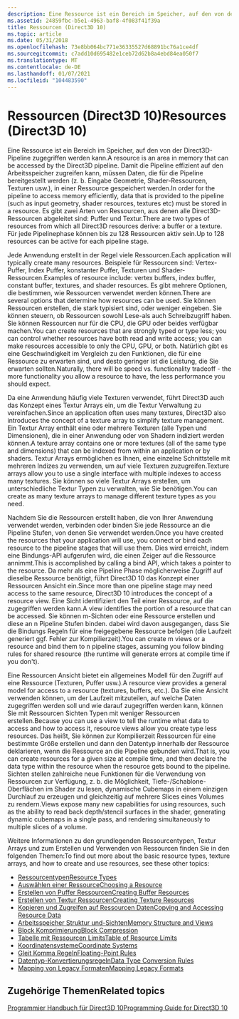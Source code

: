 ```yaml
---
description: Eine Ressource ist ein Bereich im Speicher, auf den von der Direct3D-Pipeline zugegriffen werden kann.
ms.assetid: 24859fbc-b5e1-4963-baf8-4f083f41f39a
title: Ressourcen (Direct3D 10)
ms.topic: article
ms.date: 05/31/2018
ms.openlocfilehash: 73e8bb064bc771e36335527d68891bc76a1ce4df
ms.sourcegitcommit: c7add10d695482e1ceb72d62b8a4ebd84ea050f7
ms.translationtype: MT
ms.contentlocale: de-DE
ms.lasthandoff: 01/07/2021
ms.locfileid: "104483590"
---
```

# <a name="resources-direct3d-10"></a><span data-ttu-id="e2660-103">Ressourcen (Direct3D 10)</span><span class="sxs-lookup"><span data-stu-id="e2660-103">Resources (Direct3D 10)</span></span>

<span data-ttu-id="e2660-104">Eine Ressource ist ein Bereich im Speicher, auf den von der Direct3D-Pipeline zugegriffen werden kann.</span><span class="sxs-lookup"><span data-stu-id="e2660-104">A resource is an area in memory that can be accessed by the Direct3D pipeline.</span></span> <span data-ttu-id="e2660-105">Damit die Pipeline effizient auf den Arbeitsspeicher zugreifen kann, müssen Daten, die für die Pipeline bereitgestellt werden (z. b. Eingabe Geometrie, Shader-Ressourcen, Texturen usw.), in einer Ressource gespeichert werden.</span><span class="sxs-lookup"><span data-stu-id="e2660-105">In order for the pipeline to access memory efficiently, data that is provided to the pipeline (such as input geometry, shader resources, textures etc) must be stored in a resource.</span></span> <span data-ttu-id="e2660-106">Es gibt zwei Arten von Ressourcen, aus denen alle Direct3D-Ressourcen abgeleitet sind: Puffer und Textur.</span><span class="sxs-lookup"><span data-stu-id="e2660-106">There are two types of resources from which all Direct3D resources derive: a buffer or a texture.</span></span> <span data-ttu-id="e2660-107">Für jede Pipelinephase können bis zu 128 Ressourcen aktiv sein.</span><span class="sxs-lookup"><span data-stu-id="e2660-107">Up to 128 resources can be active for each pipeline stage.</span></span>

<span data-ttu-id="e2660-108">Jede Anwendung erstellt in der Regel viele Ressourcen.</span><span class="sxs-lookup"><span data-stu-id="e2660-108">Each application will typically create many resources.</span></span> <span data-ttu-id="e2660-109">Beispiele für Ressourcen sind: Vertex-Puffer, Index Puffer, konstanter Puffer, Texturen und Shader-Ressourcen.</span><span class="sxs-lookup"><span data-stu-id="e2660-109">Examples of resource include: vertex buffers, index buffer, constant buffer, textures, and shader resources.</span></span> <span data-ttu-id="e2660-110">Es gibt mehrere Optionen, die bestimmen, wie Ressourcen verwendet werden können.</span><span class="sxs-lookup"><span data-stu-id="e2660-110">There are several options that determine how resources can be used.</span></span> <span data-ttu-id="e2660-111">Sie können Ressourcen erstellen, die stark typisiert sind, oder weniger eingeben. Sie können steuern, ob Ressourcen sowohl Lese-als auch Schreibzugriff haben. Sie können Ressourcen nur für die CPU, die GPU oder beides verfügbar machen.</span><span class="sxs-lookup"><span data-stu-id="e2660-111">You can create resources that are strongly typed or type less; you can control whether resources have both read and write access; you can make resources accessible to only the CPU, GPU, or both.</span></span> <span data-ttu-id="e2660-112">Natürlich gibt es eine Geschwindigkeit im Vergleich zu den Funktionen, die für eine Ressource zu erwarten sind, und desto geringer ist die Leistung, die Sie erwarten sollten.</span><span class="sxs-lookup"><span data-stu-id="e2660-112">Naturally, there will be speed vs. functionality tradeoff - the more functionality you allow a resource to have, the less performance you should expect.</span></span>

<span data-ttu-id="e2660-113">Da eine Anwendung häufig viele Texturen verwendet, führt Direct3D auch das Konzept eines Textur Arrays ein, um die Textur Verwaltung zu vereinfachen.</span><span class="sxs-lookup"><span data-stu-id="e2660-113">Since an application often uses many textures, Direct3D also introduces the concept of a texture array to simplify texture management.</span></span> <span data-ttu-id="e2660-114">Ein Textur Array enthält eine oder mehrere Texturen (alle Typen und Dimensionen), die in einer Anwendung oder von Shadern indiziert werden können.</span><span class="sxs-lookup"><span data-stu-id="e2660-114">A texture array contains one or more textures (all of the same type and dimensions) that can be indexed from within an application or by shaders.</span></span> <span data-ttu-id="e2660-115">Textur Arrays ermöglichen es Ihnen, eine einzelne Schnittstelle mit mehreren Indizes zu verwenden, um auf viele Texturen zuzugreifen.</span><span class="sxs-lookup"><span data-stu-id="e2660-115">Texture arrays allow you to use a single interface with multiple indexes to access many textures.</span></span> <span data-ttu-id="e2660-116">Sie können so viele Textur Arrays erstellen, um unterschiedliche Textur Typen zu verwalten, wie Sie benötigen.</span><span class="sxs-lookup"><span data-stu-id="e2660-116">You can create as many texture arrays to manage different texture types as you need.</span></span>

<span data-ttu-id="e2660-117">Nachdem Sie die Ressourcen erstellt haben, die von Ihrer Anwendung verwendet werden, verbinden oder binden Sie jede Ressource an die Pipeline Stufen, von denen Sie verwendet werden.</span><span class="sxs-lookup"><span data-stu-id="e2660-117">Once you have created the resources that your application will use, you connect or bind each resource to the pipeline stages that will use them.</span></span> <span data-ttu-id="e2660-118">Dies wird erreicht, indem eine Bindungs-API aufgerufen wird, die einen Zeiger auf die Ressource annimmt.</span><span class="sxs-lookup"><span data-stu-id="e2660-118">This is accomplished by calling a bind API, which takes a pointer to the resource.</span></span> <span data-ttu-id="e2660-119">Da mehr als eine Pipeline Phase möglicherweise Zugriff auf dieselbe Ressource benötigt, führt Direct3D 10 das Konzept einer Ressourcen Ansicht ein.</span><span class="sxs-lookup"><span data-stu-id="e2660-119">Since more than one pipeline stage may need access to the same resource, Direct3D 10 introduces the concept of a resource view.</span></span> <span data-ttu-id="e2660-120">Eine Sicht identifiziert den Teil einer Ressource, auf die zugegriffen werden kann.</span><span class="sxs-lookup"><span data-stu-id="e2660-120">A view identifies the portion of a resource that can be accessed.</span></span> <span data-ttu-id="e2660-121">Sie können m-Sichten oder eine Ressource erstellen und diese an n Pipeline Stufen binden. dabei wird davon ausgegangen, dass Sie die Bindungs Regeln für eine freigegebene Ressource befolgen (die Laufzeit generiert ggf. Fehler zur Kompilierzeit).</span><span class="sxs-lookup"><span data-stu-id="e2660-121">You can create m views or a resource and bind them to n pipeline stages, assuming you follow binding rules for shared resource (the runtime will generate errors at compile time if you don't).</span></span>

<span data-ttu-id="e2660-122">Eine Ressourcen Ansicht bietet ein allgemeines Modell für den Zugriff auf eine Ressource (Texturen, Puffer usw.).</span><span class="sxs-lookup"><span data-stu-id="e2660-122">A resource view provides a general model for access to a resource (textures, buffers, etc.).</span></span> <span data-ttu-id="e2660-123">Da Sie eine Ansicht verwenden können, um der Laufzeit mitzuteilen, auf welche Daten zugegriffen werden soll und wie darauf zugegriffen werden kann, können Sie mit Ressourcen Sichten Typen mit weniger Ressourcen erstellen.</span><span class="sxs-lookup"><span data-stu-id="e2660-123">Because you can use a view to tell the runtime what data to access and how to access it, resource views allow you create type less resources.</span></span> <span data-ttu-id="e2660-124">Das heißt, Sie können zur Kompilierzeit Ressourcen für eine bestimmte Größe erstellen und dann den Datentyp innerhalb der Ressource deklarieren, wenn die Ressource an die Pipeline gebunden wird.</span><span class="sxs-lookup"><span data-stu-id="e2660-124">That is, you can create resources for a given size at compile time, and then declare the data type within the resource when the resource gets bound to the pipeline.</span></span> <span data-ttu-id="e2660-125">Sichten stellen zahlreiche neue Funktionen für die Verwendung von Ressourcen zur Verfügung, z. b. die Möglichkeit, Tiefe-/Schablone-Oberflächen im Shader zu lesen, dynamische Cubemaps in einem einzigen Durchlauf zu erzeugen und gleichzeitig auf mehrere Slices eines Volumes zu rendern.</span><span class="sxs-lookup"><span data-stu-id="e2660-125">Views expose many new capabilities for using resources, such as the ability to read back depth/stencil surfaces in the shader, generating dynamic cubemaps in a single pass, and rendering simultaneously to multiple slices of a volume.</span></span>

<span data-ttu-id="e2660-126">Weitere Informationen zu den grundlegenden Ressourcentypen, Textur Arrays und zum Erstellen und Verwenden von Ressourcen finden Sie in den folgenden Themen:</span><span class="sxs-lookup"><span data-stu-id="e2660-126">To find out more about the basic resource types, texture arrays, and how to create and use resources, see these other topics:</span></span>

-   [<span data-ttu-id="e2660-127">Ressourcentypen</span><span class="sxs-lookup"><span data-stu-id="e2660-127">Resource Types</span></span>](d3d10-graphics-programming-guide-resources-types.md)
-   [<span data-ttu-id="e2660-128">Auswählen einer Ressource</span><span class="sxs-lookup"><span data-stu-id="e2660-128">Choosing a Resource</span></span>](d3d10-graphics-programming-guide-resources-choosing-basic.md)
-   [<span data-ttu-id="e2660-129">Erstellen von Puffer Ressourcen</span><span class="sxs-lookup"><span data-stu-id="e2660-129">Creating Buffer Resources</span></span>](d3d10-graphics-programming-guide-resources-creating.md)
-   [<span data-ttu-id="e2660-130">Erstellen von Textur Ressourcen</span><span class="sxs-lookup"><span data-stu-id="e2660-130">Creating Texture Resources</span></span>](d3d10-graphics-programming-guide-resources-creating-textures.md)
-   [<span data-ttu-id="e2660-131">Kopieren und Zugreifen auf Ressourcen Daten</span><span class="sxs-lookup"><span data-stu-id="e2660-131">Copying and Accessing Resource Data</span></span>](d3d10-graphics-programming-guide-resources-mapping.md)
-   [<span data-ttu-id="e2660-132">Arbeitsspeicher Struktur und-Sichten</span><span class="sxs-lookup"><span data-stu-id="e2660-132">Memory Structure and Views</span></span>](d3d10-graphics-programming-guide-resources-access-views.md)
-   [<span data-ttu-id="e2660-133">Block Komprimierung</span><span class="sxs-lookup"><span data-stu-id="e2660-133">Block Compression</span></span>](d3d10-graphics-programming-guide-resources-block-compression.md)
-   [<span data-ttu-id="e2660-134">Tabelle mit Ressourcen Limits</span><span class="sxs-lookup"><span data-stu-id="e2660-134">Table of Resource Limits</span></span>](d3d10-graphics-programming-guide-resources-limits.md)
-   [<span data-ttu-id="e2660-135">Koordinatensysteme</span><span class="sxs-lookup"><span data-stu-id="e2660-135">Coordinate Systems</span></span>](d3d10-graphics-programming-guide-resources-coordinates.md)
-   [<span data-ttu-id="e2660-136">Gleit Komma Regeln</span><span class="sxs-lookup"><span data-stu-id="e2660-136">Floating-Point Rules</span></span>](d3d10-graphics-programming-guide-resources-float-rules.md)
-   [<span data-ttu-id="e2660-137">Datentyp-Konvertierungsregeln</span><span class="sxs-lookup"><span data-stu-id="e2660-137">Data Type Conversion Rules</span></span>](d3d10-graphics-programming-guide-resources-data-conversion.md)
-   [<span data-ttu-id="e2660-138">Mapping von Legacy Formaten</span><span class="sxs-lookup"><span data-stu-id="e2660-138">Mapping Legacy Formats</span></span>](d3d10-graphics-programming-guide-resources-legacy-formats.md)

## <a name="related-topics"></a><span data-ttu-id="e2660-139">Zugehörige Themen</span><span class="sxs-lookup"><span data-stu-id="e2660-139">Related topics</span></span>

<dl> <dt>

[<span data-ttu-id="e2660-140">Programmier Handbuch für Direct3D 10</span><span class="sxs-lookup"><span data-stu-id="e2660-140">Programming Guide for Direct3D 10</span></span>](d3d10-graphics-programming-guide.md)
</dt> </dl>

 

 



